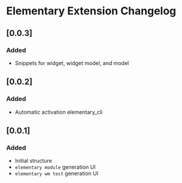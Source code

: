# Elementary Extension Changelog
## [0.0.3]
### Added
- Snippets for widget, widget model, and model

## [0.0.2]
### Added
- Automatic activation elementary_cli

## [0.0.1]
### Added
- Initial structure
- `elementary module` generation UI
- `elementary wm test` generation UI